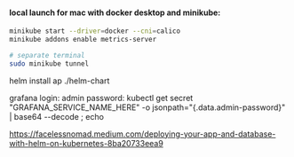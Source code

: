 #### local launch for mac with docker desktop and minikube:

```bash
minikube start --driver=docker --cni=calico
minikube addons enable metrics-server

# separate terminal
sudo minikube tunnel
```

helm install ap ./helm-chart

grafana
login: admin
password:
kubectl get secret "GRAFANA_SERVICE_NAME_HERE" -o jsonpath="{.data.admin-password}" | base64 --decode ; echo


https://facelessnomad.medium.com/deploying-your-app-and-database-with-helm-on-kubernetes-8ba20733eea9
